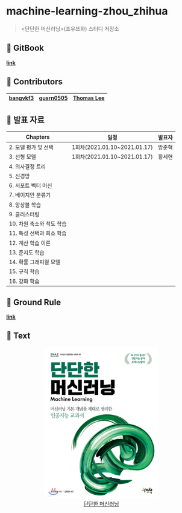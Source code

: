 # machine-learning-zhou_zhihua

> <단단한 머신러닝>(조우쯔화) 스터디 저장소

## 📘 GitBook

[**link**](https://bangvkf3.gitbook.io/machine-learning-zhou%5C_zhihua)

## 👥 Contributors

| [bangvkf3](https://github.com/bangvkf3) | [gusrn0505](https://github.com/gusrn0505) | [Thomas Lee](https://github.com/tomtom1103) |
| --------------------------------------- | ----------------------------------------- | ------------------------------------------- |

## 🎯 발표 자료

| Chapters                  | 일정                         | 발표자 |
| ------------------------- | ---------------------------- | ------ |
| 2. 모델 평가 및 선택      | 1회차(2021.01.10~2021.01.17) | 방준혁 |
| 3. 선형 모델              | 1회차(2021.01.10~2021.01.17) | 황세현 |
| 4. 의사결정 트리          |                              |        |
| 5. 신경망                 |                              |        |
| 6. 서포트 벡터 머신       |                              |        |
| 7. 베이지안 분류기        |                              |        |
| 8. 앙상블 학습            |                              |        |
| 9. 클러스터링             |                              |        |
| 10. 차원 축소와 척도 학습 |                              |        |
| 11. 특성 선택과 희소 학습 |                              |        |
| 12. 계산 학습 이론        |                              |        |
| 13. 준지도 학습           |                              |        |
| 14. 확률 그래피컬 모델    |                              |        |
| 15. 규칙 학습             |                              |        |
| 16. 강화 학습             |                              |        |

## 📜 Ground Rule

[**link**](https://github.com/bangvkf3/machine-learning-zhou_zhihua/wiki/Ground-Rule)

## 📖 Text

<p align="center">
  <img src="./images/cover.jpeg" height="400px" width="300px">
    <a href="http://www.yes24.com/Product/Goods/88440860">
      <br>단단한 머신러닝</br>    
    </a>
</p>
